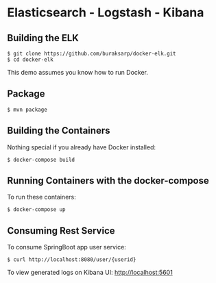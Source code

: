Elasticsearch - Logstash - Kibana 
=========================

Building the ELK
---------------------
    $ git clone https://github.com/buraksarp/docker-elk.git
    $ cd docker-elk

This demo assumes you know how to run Docker.

Package
----------------------
    $ mvn package

Building the Containers
----------------------
Nothing special if you already have Docker installed:

    $ docker-compose build 

Running Containers with the docker-compose
---------------------
To run these containers:

    $ docker-compose up
    
Consuming Rest Service
---------------------
To consume SpringBoot app user service:

    $ curl http://localhost:8080/user/{userid}
    
To view generated logs on Kibana UI: [http://localhost:5601](http://localhost:5601)






